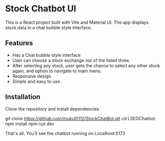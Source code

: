 # Stock Chatbot UI

This is a React project built with Vite and Material UI. The app displays stock data in a chat bubble style interface.
## Features

- Has a Chat bubble style interface
- User can choose a stock exchange out of the listed three.
- After selecting any stock, user gets the chance to select any other stock again, and option to navigate to main menu.
- Responsive design.
- Simple and easy to use.

## Installation

Clone the repository and install dependencies:


git clone https://github.com/mukul0112/StockChatBot.git
cd LSEGChatbot
npm install
npm run dev

That's all. You'll see the chatbot running on Localhost:5173
